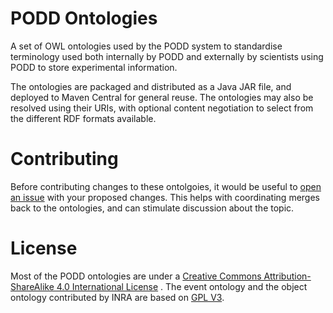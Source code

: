 PODD Ontologies
===============

A set of OWL ontologies used by the PODD system to standardise terminology used both internally by PODD and externally by scientists using PODD to store experimental information.

The ontologies are packaged and distributed as a Java JAR file, and deployed to Maven Central for general reuse. The ontologies may also be resolved using their URIs, with optional content negotiation to select from the different RDF formats available.

Contributing
============

Before contributing changes to these ontolgoies, it would be useful to [open an issue](https://github.com/podd/podd-ontologies/issues/new) with your proposed changes. This helps with coordinating merges back to the ontologies, and can stimulate discussion about the topic.

License
=======

Most of the PODD ontologies are under a [Creative Commons Attribution-ShareAlike 4.0 International License](http://creativecommons.org/licenses/by-sa/4.0/) .
The event ontology and the object ontology contributed by INRA are based on [GPL V3](http://www.gnu.org/licenses/gpl-3.0.html).

